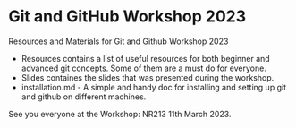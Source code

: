 # Git and GitHub Workshop 2023

Resources and Materials for Git and Github Workshop 2023

- Resources contains a list of useful resources for both beginner and advanced git concepts. Some of them are a must do for everyone.
- Slides containes the slides that was presented during the workshop.
- installation.md - A simple and handy doc for installing and setting up git and github on different machines.

See you everyone at the Workshop: NR213 11th March 2023.